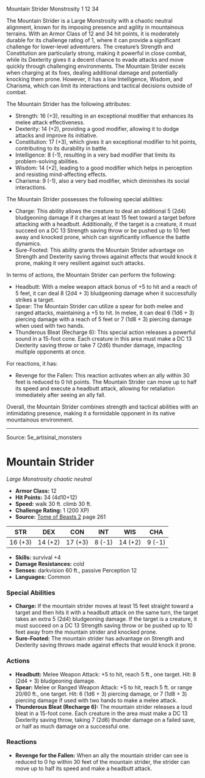<MonsterName/>Mountain Strider</MonsterName>
<CreatureType/>Monstrosity</CreatureType>
<CR/>1</CR>
<AC/>12</AC>
<HP/>34</HP>
<summary>The Mountain Strider is a Large Monstrosity with a chaotic neutral alignment, known for its imposing presence and agility in mountainous terrains. With an Armor Class of 12 and 34 hit points, it is moderately durable for its challenge rating of 1, where it can provide a significant challenge for lower-level adventurers. The creature’s Strength and Constitution are particularly strong, making it powerful in close combat, while its Dexterity gives it a decent chance to evade attacks and move quickly through challenging environments. The Mountain Strider excels when charging at its foes, dealing additional damage and potentially knocking them prone. However, it has a low Intelligence, Wisdom, and Charisma, which can limit its interactions and tactical decisions outside of combat.</summary>

<detail>

The Mountain Strider has the following attributes:
- Strength: 16 (+3), resulting in an exceptional modifier that enhances its melee attack effectiveness.
- Dexterity: 14 (+2), providing a good modifier, allowing it to dodge attacks and improve its initiative.
- Constitution: 17 (+3), which gives it an exceptional modifier to hit points, contributing to its durability in battle.
- Intelligence: 8 (-1), resulting in a very bad modifier that limits its problem-solving abilities.
- Wisdom: 14 (+2), leading to a good modifier which helps in perception and resisting mind-affecting effects.
- Charisma: 9 (-1), also a very bad modifier, which diminishes its social interactions.

The Mountain Strider possesses the following special abilities:
- Charge: This ability allows the creature to deal an additional 5 (2d4) bludgeoning damage if it charges at least 15 feet toward a target before attacking with a headbutt. Additionally, if the target is a creature, it must succeed on a DC 13 Strength saving throw or be pushed up to 10 feet away and knocked prone, which can significantly influence the battle dynamics.
- Sure-Footed: This ability grants the Mountain Strider advantage on Strength and Dexterity saving throws against effects that would knock it prone, making it very resilient against such attacks.

In terms of actions, the Mountain Strider can perform the following:
- Headbutt: With a melee weapon attack bonus of +5 to hit and a reach of 5 feet, it can deal 8 (2d4 + 3) bludgeoning damage when it successfully strikes a target.
- Spear: The Mountain Strider can utilize a spear for both melee and ranged attacks, maintaining a +5 to hit. In melee, it can deal 6 (1d6 + 3) piercing damage with a reach of 5 feet or 7 (1d8 + 3) piercing damage when used with two hands.
- Thunderous Bleat (Recharge 6): This special action releases a powerful sound in a 15-foot cone. Each creature in this area must make a DC 13 Dexterity saving throw or take 7 (2d6) thunder damage, impacting multiple opponents at once.

For reactions, it has:
- Revenge for the Fallen: This reaction activates when an ally within 30 feet is reduced to 0 hit points. The Mountain Strider can move up to half its speed and execute a headbutt attack, allowing for retaliation immediately after seeing an ally fall.

Overall, the Mountain Strider combines strength and tactical abilities with an intimidating presence, making it a formidable opponent in its native mountainous environment.</detail>



---

Source: 5e_artisinal_monsters

# Mountain Strider

*Large* *Monstrosity* *chaotic neutral*

- **Armor Class:** 12
- **Hit Points:** 34 (4d10+12)
- **Speed:** walk 30 ft. climb 30 ft.
- **Challenge Rating:** 1 (200 XP)
- **Source:** [Tome of Beasts 2](https://koboldpress.com/kpstore/product/tome-of-beasts-2-for-5th-edition) page 261

| STR | DEX | CON | INT | WIS | CHA |
| --- | --- | --- | --- | --- | --- |
| 16 (+3) | 14 (+2) | 17 (+3) | 8 (-1) | 14 (+2) | 9 (-1) |

- **Skills:** survival +4
- **Damage Resistances:** cold
- **Senses:** darkvision 60 ft., passive Perception 12
- **Languages:** Common

### Special Abilities

- **Charge:** If the mountain strider moves at least 15 feet straight toward a target and then hits it with a headbutt attack on the same turn, the target takes an extra 5 (2d4) bludgeoning damage. If the target is a creature, it must succeed on a DC 13 Strength saving throw or be pushed up to 10 feet away from the mountain strider and knocked prone.
- **Sure-Footed:** The mountain strider has advantage on Strength and Dexterity saving throws made against effects that would knock it prone.

### Actions

- **Headbutt:** Melee Weapon Attack: +5 to hit, reach 5 ft., one target. Hit: 8 (2d4 + 3) bludgeoning damage.
- **Spear:** Melee or Ranged Weapon Attack: +5 to hit, reach 5 ft. or range 20/60 ft., one target. Hit: 6 (1d6 + 3) piercing damage, or 7 (1d8 + 3) piercing damage if used with two hands to make a melee attack.
- **Thunderous Bleat (Recharge 6):** The mountain strider releases a loud bleat in a 15-foot cone. Each creature in the area must make a DC 13 Dexterity saving throw, taking 7 (2d6) thunder damage on a failed save, or half as much damage on a successful one.

### Reactions

- **Revenge for the Fallen:** When an ally the mountain strider can see is reduced to 0 hp within 30 feet of the mountain strider, the strider can move up to half its speed and make a headbutt attack.




